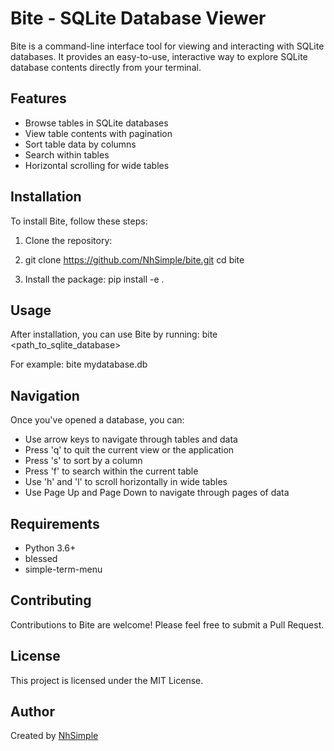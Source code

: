 # Bite - SQLite Database Viewer

Bite is a command-line interface tool for viewing and interacting with SQLite databases. It provides an easy-to-use, interactive way to explore SQLite database contents directly from your terminal.

## Features

- Browse tables in SQLite databases
- View table contents with pagination
- Sort table data by columns
- Search within tables
- Horizontal scrolling for wide tables

## Installation

To install Bite, follow these steps:

1. Clone the repository:
2. git clone https://github.com/NhSimple/bite.git
cd bite

2. Install the package:
pip install -e .

## Usage

After installation, you can use Bite by running:
bite <path_to_sqlite_database>

For example:
bite mydatabase.db

## Navigation

Once you've opened a database, you can:

- Use arrow keys to navigate through tables and data
- Press 'q' to quit the current view or the application
- Press 's' to sort by a column
- Press 'f' to search within the current table
- Use 'h' and 'l' to scroll horizontally in wide tables
- Use Page Up and Page Down to navigate through pages of data

## Requirements

- Python 3.6+
- blessed
- simple-term-menu

## Contributing

Contributions to Bite are welcome! Please feel free to submit a Pull Request.

## License

This project is licensed under the MIT License.

## Author

Created by [NhSimple](https://github.com/NhSimple)

